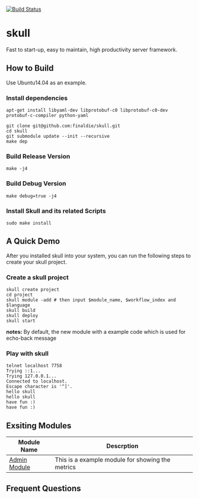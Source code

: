[![Build Status](https://travis-ci.org/finaldie/skull.svg?branch=0.4)](https://travis-ci.org/finaldie/skull)

skull
=====

Fast to start-up, easy to maintain, high productivity server framework.

## How to Build
Use Ubuntu14.04 as an example.

### Install dependencies
```
apt-get install libyaml-dev libprotobuf-c0 libprotobuf-c0-dev protobuf-c-compiler python-yaml

git clone git@github.com:finaldie/skull.git
cd skull
git submodule update --init --recursive
make dep
```

### Build Release Version
```
make -j4
```

### Build Debug Version
```
make debug=true -j4
```

### Install Skull and its related Scripts
```
sudo make install
```

## A Quick Demo
After you installed skull into your system, you can run the following steps to
create your skull project.

### Create a skull project
```
skull create project
cd project
skull module -add # then input $module_name, $workflow_index and $language
skull build
skull deploy
skull start
```

**notes:** By default, the new module with a example code which is used for echo-back message

### Play with skull
```
telnet localhost 7758
Trying ::1...
Trying 127.0.0.1...
Connected to localhost.
Escape character is '^]'.
hello skull
hello skull
have fun :)
have fun :)

```

## Exsiting Modules
Module Name | Descrption
------------|-----------
[Admin Module][1] | This is a example module for showing the metrics

## Frequent Questions

[1]: https://github.com/finaldie/skull-admin-c
